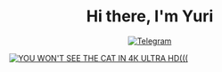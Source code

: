 <div id="header" align="center">
 <h1>Hi there, I'm Yuri</h1>
</div>
<div id="socials" align="center">
 <a href="https://t.me/istrebitel_antox">
  <img src="https://img.shields.io/badge/Telegram-blue?style=for-the-badge&logo=telegram&logoColor=white" alt="Telegram"/>
 </a>
</div>

[![YOU WON'T SEE THE CAT IN 4К ULTRA HD(((][1]][1]
 
[1]: https://github.com/istrebitelantox/photo/blob/main/IMG_20230309_155200.jpg
